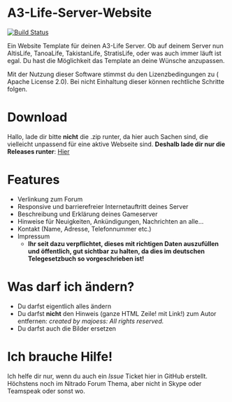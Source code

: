 # A3-Life-Server-Website

[![Build Status](https://scrutinizer-ci.com/g/majoess/A3-Life-Server-Website/badges/build.png?b=master)](https://scrutinizer-ci.com/g/majoess/A3-Life-Server-Website/build-status/master)

Ein Website Template für deinen A3-Life Server. Ob auf deinem Server nun AltisLife, TanoaLife, TakistanLife, StratisLife, oder was auch immer läuft ist egal. Du hast die Möglichkeit das Template an deine Wünsche anzupassen.

Mit der Nutzung dieser Software stimmst du den Lizenzbedingungen zu ( Apache License 2.0). Bei nicht Einhaltung dieser können rechtliche Schritte folgen.

# Download

Hallo, lade dir bitte **nicht** die .zip runter, da hier auch Sachen sind, die vielleicht unpassend für eine aktive Webseite sind. **Deshalb lade dir nur die Releases runter**: [Hier](https://github.com/majoess/A3-Life-Server-Website/releases)

# Features

* Verlinkung zum Forum
* Responsive und barrierefreier Internetauftritt deines Server
* Beschreibung und Erklärung deines Gameserver
* Hinweise für Neuigkeiten, Ankündigungen, Nachrichten an alle...
* Kontakt (Name, Adresse, Telefonnummer etc.)
* Impressum
  * **Ihr seit dazu verpflichtet, dieses mit richtigen Daten auszufüllen und öffentlich, gut sichtbar zu halten, da dies im deutschen Telegesetzbuch so vorgeschrieben ist!**

# Was darf ich ändern?

* Du darfst eigentlich alles ändern
* Du darfst **nicht** den Hinweis (ganze HTML Zeile! mit Link!) zum Autor entfernen: *created by majoess: All rights reserved.*
* Du darfst auch die Bilder ersetzen

# Ich brauche Hilfe!

Ich helfe dir nur, wenn du auch ein *Issue* Ticket hier in GitHub erstellt. Höchstens noch im Nitrado Forum Thema, aber nicht in Skype oder Teamspeak oder sonst wo. 
